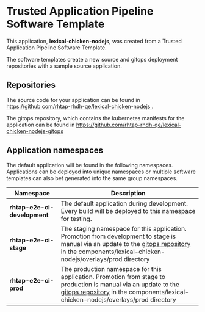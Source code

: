 # Trusted Application Pipeline Software Template

This application, **lexical-chicken-nodejs**, was created from a Trusted Application Pipeline Software Template.

The software templates create a new source and gitops deployment repositories with a sample source application. 

## Repositories

The source code for your application can be found in [https://github.com/rhtap-rhdh-qe/lexical-chicken-nodejs ](https://github.com/rhtap-rhdh-qe/lexical-chicken-nodejs ).
 
The gitops repository, which contains the kubernetes manifests for the application can be found in 
[https://github.com/rhtap-rhdh-qe/lexical-chicken-nodejs-gitops ](https://github.com/rhtap-rhdh-qe/lexical-chicken-nodejs-gitops ) 

## Application namespaces 

The default application will be found in the following namespaces. Applications can be deployed into unique namespaces or multiple software templates can also bet generated into the same group namespaces.  

|  Namespace   |  Description   |  
| -------- | -------- |   
| **rhtap-e2e-ci-development** | The default application during development. Every build will be deployed to this namespace for testing. | 
| **rhtap-e2e-ci-stage** | The staging namespace for this application. Promotion from development to stage is manual via an update to the [gitops repository](https://github.com/rhtap-rhdh-qe/lexical-chicken-nodejs-gitops ) in the components/lexical-chicken-nodejs/overlays/prod directory |  
| **rhtap-e2e-ci-prod** | The production namespace for this application. Promotion from stage to production is manual via an update to the [gitops repository](https://github.com/rhtap-rhdh-qe/lexical-chicken-nodejs-gitops ) in the components/lexical-chicken-nodejs/overlays/prod directory | 